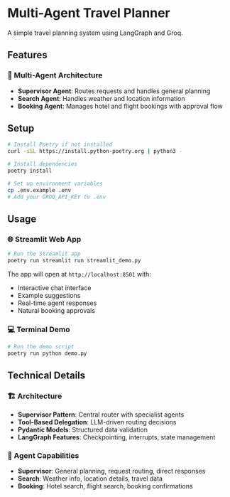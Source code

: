 # Multi-Agent Travel Planner

A simple travel planning system using LangGraph and Groq.

## Features

### 🤖 Multi-Agent Architecture
- **Supervisor Agent**: Routes requests and handles general planning
- **Search Agent**: Handles weather and location information
- **Booking Agent**: Manages hotel and flight bookings with approval flow

## Setup

```bash
# Install Poetry if not installed
curl -sSL https://install.python-poetry.org | python3 -

# Install dependencies
poetry install

# Set up environment variables
cp .env.example .env
# Add your GROQ_API_KEY to .env
```

## Usage

### 🌐 Streamlit Web App

```bash
# Run the Streamlit app
poetry run streamlit run streamlit_demo.py
```

The app will open at `http://localhost:8501` with:
- Interactive chat interface
- Example suggestions
- Real-time agent responses
- Natural booking approvals

### 💻 Terminal Demo

```bash
# Run the demo script
poetry run python demo.py
```

## Technical Details

### 🏗️ Architecture
- **Supervisor Pattern**: Central router with specialist agents
- **Tool-Based Delegation**: LLM-driven routing decisions
- **Pydantic Models**: Structured data validation
- **LangGraph Features**: Checkpointing, interrupts, state management

### 🔧 Agent Capabilities
- **Supervisor**: General planning, request routing, direct responses
- **Search**: Weather info, location details, travel data
- **Booking**: Hotel search, flight search, booking confirmations
